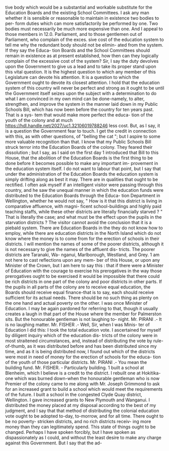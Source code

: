 tive body which would be a substantial and workable substitute for the Education Boards and the existing School Committees. I ask any man whether it is sensible or reasonable to maintain in existence two bodies to per- form duties which can more satisfactorily be performed by one. Two bodies must necessarily be much more expensive than one. And I appeal to those members in 12.0. Parliament, and to those gentlemen out of Parliament, who complain of the exces. sive cost of the education system to tell me why the redundant body should not be elimin- ated from the system. If they say the Educa- tion Boards and the School Committees should remain in existence as at present established, how then can they logically complain of the excessive cost of the system? Sir, I say the duty devolves upon the Government to give us a lead and to take its proper stand upon this vital question. It is the highest question to which any member of this Legislature can devote his attention. It is a question to which the Government ought to devote its closest attention. I hold that the education system of this country will never be perfect and strong as it ought to be until the Government itself seizes upon the subject with a determination to do what I am convinced in my own mind can be done-namely, to alter, strengthen, and improve the system in the manner laid down in my Public Schools Bill, which has now been before the country for ten years past. That is a sys- tem that would make more perfect the educa- tion of the youth of the colony and at much https://hdl.handle.net/2027/uc1.32106019788246 less cost. But, as I say, it is a question the Government fear to touch. I get the credit in connection with this, as with other questions, of "belling the cat "; but I aspire to some more valuable recognition than that. I know that my Public Schools Bill struck terror into the Education Boards of the colony. They feared their dissolution ; but I say, as I said on the first day 1 introduced that Bill to this House, that the abolition of the Education Boards is the first thing to be done before it becomes possible to make any important im- provement in the education system itself. I do not want to labour that point, but I say that under the administration of the Education Boards the education system is simply drifting along as best it may. There are in qualities that ought to be rectified. I often ask myself if an intelligent visitor were passing through this country, and he saw the unequal manner in which the education funds were distributed to the Education Boards through the Educa- tion Department in Wellington, whether he would not say, " How is it that this district is living in comparative affluence, with magni- ficent school-buildings and highly paid teaching staffs, while these other districts are literally financially starved ? " That is literally the case; and what must be the effect upon the pupils in the starvation districts ? The visitor cannot avoid the conclusion that it is a piebald system. There are Education Boards in the they do not know how to employ, while there are education districts in the North Island which do not know where the money is to come from for the erection of schools in their districts. I will mention the names of some of the poorer districts, although it is not necessary to give the names of the affluent dis- tricts. The poorer districts are Taranaki, Wa- nganui, Marlborough, Westland, and Grey. 1 am not here to cast reflections upon any mem- ber of this House, or upon any Minister of the Crown, but I am here to say this : that if there were a Minister of Education with the courage to exercise his prerogatives in the way those prerogatives ought to be exercised it would be impossible that there could be rich districts in one part of the colony and poor districts in other parts. If the pupils in all parts of the colony are to receive equal education, the Boards should receive equal finance-that is to say, each should receive sufficient for its actual needs. There should be no such thing as plenty on the one hand and actual poverty on the other. I was once Minister of Education. I may be again pardoned for referring to that, though it usually creates a laugh in that part of the House where the member for Palmerston sits. But the honourable gentleman is not laughing to- night. Mr. PIRANI .- It is no laughing matter. Mr. FISHER .- Well, Sir, when I was Minis- ter of Education I did this: I took the total education vote. I ascertained for myself by diligent inquiry which of the education dis- tricts of the colony were in most straitened circumstances, and, instead of distributing the vote by rule-of-thumb, as it was distributed before and has been distributed since my time, and as it is being distributed now, I found out which of the districts were most in need of money for the erection of schools for the educa- tion of the youth of those particular districts. Mr. PIRANI .- You mean the building fund. Mr. FISHER. - Particularly building. 1 built a school at Blenheim, which I believe is a credit to the district. I rebuilt one at Hokitika-one which was burned down-when the honourable gentleman who is now Premier of the colony came to me along with Mr. Joseph Grimmond to ask for an increased grant to build a school which would meet the requirements of the future. I built a school in the congested Clyde Quay district, Wellington. I gave increased grants to New Plymouth and Wanganui. I distributed the money placed at my disposal according to the best of my judgment, and I say that that method of distributing the colonial education vote ought to be adopted to-day, to-morrow, and for all time. There ought to be no poverty- stricken districts, and no rich districts receiv- ing more money than they can legitimately spend. This state of things ought to be changed. Perhaps I have spoken forcibly, but I have spoken as dispassionately as I could, and without the least desire to make any charge against this Government. But I say that the ad- 
